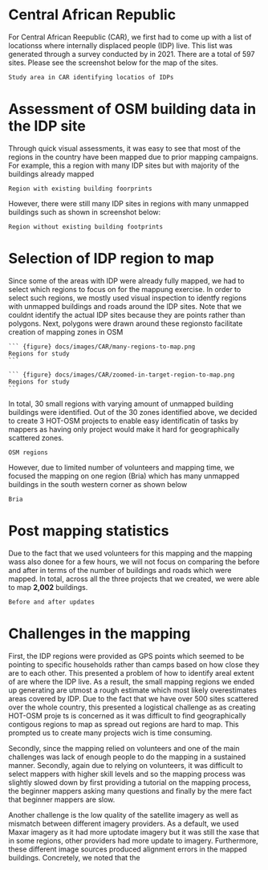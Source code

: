 # Central African Republic
For Central African Reepublic (CAR), we first had to come up with a list of locationss where internally displaced people (IDP) live. This list was generated through a survey conducted by in 2021. There are a total of 597 sites. Please see the screenshot below for the map of the sites. 
``` {figure} docs/images/CAR/IDP-sites-locs.png
Study area in CAR identifying locatios of IDPs
```
# Assessment of OSM building data in the IDP site
Through quick visual assessments, it was easy to see that most of the regions in the country have been mapped due to prior mapping campaigns. For example, this a region with many IDP sites but with majority of the buildings already mapped 

``` {figure} docs/images/CAR/already-mapped-region.png
Region with existing building foorprints
```

However, there were still many IDP sites in regions with many unmapped buildings such as shown in screenshot below:
``` {figure} docs/images/CAR/unmapped-region.png
Region without existing building footprints
```

# Selection of IDP region to map
Since some of the areas with IDP were already fully mapped, we had to select which regions to focus on for the mappung exercise. In order to select such regions, we mostly used visual inspection to identfy regions with unmapped buildings and roads around the IDP sites. Note that we couldnt identify the actual IDP sites because they are points rather than polygons. Next, polygons were drawn around these regionsto facilitate creation of mapping zones in OSM 
````{tabbed} Study Area
``` {figure} docs/images/CAR/many-regions-to-map.png
Regions for study
```
````
````{tabbed} Example region
``` {figure} docs/images/CAR/zoomed-in-target-region-to-map.png
Regions for study
```
````
In total, 30 small regions with varying amount of unmapped building buildings were identified. Out of the 30 zones identified above, we decided to create 3 HOT-OSM projects to enable easy identificatin of tasks by mappers as having only project would make it hard for geographically scattered zones. 
``` {figure} docs/images/CAR/osm-projects.png
OSM regions
```
However, due to limited number of volunteers and mapping time, we focused the mapping on one region (Bria) which has many unmapped buildings in the south western corner as shown below
``` {figure} docs/images/CAR/bria-region.png
Bria
```

# Post mapping statistics
Due to the fact that we used volunteers for this mapping and the mapping wass also donee for a few hours, we will not focus on comparing the before and after in terms of the number of buildings and roads which were mapped. In total, across all the three projects that we created, we were able to map **2,002** buildings.
``` {figure} docs/images/CAR/before-and-after.png
Before and after updates
```

# Challenges in the mapping

First, the IDP regions were provided as GPS points which seemed to be pointing to specific households rather than camps based on how close they are to each other. This presented a problem of how to identify areal extent of are where the IDP live. As a result, the small mapping regions we ended up generating are utmost a rough estimate which most likely overestimates areas covered by IDP. Due to the fact that we have over 500 sites scattered over the whole country, this presented a logistical challenge as as creating HOT-OSM proje ts is concerned as it was difficult to find geographically contigous regions to map as spread out regions are hard to map. This prompted us to create many projects wich is time consuming. 

Secondly, since the mapping relied on volunteers and one of the main challenges was lack of enough people to do the mapping in a sustained manner. Secondly, again due to relying on volunteers, it was difficult to select mappers with higher skill levels and so the mapping process was slightly slowed down by first providing a tutorial on the mapping process, the beginner mappers asking many questions and finally by the mere fact that beginner mappers are slow. 

Another challenge is the low quality of the satellite imagery as well as mismatch between different imagery providers. As a default, we used Maxar imagery as it had more uptodate imagery but it was still the xase that in some regions, other providers had more update to imagery. Furthermore, these different image sources produced alignment errors in the mapped buildings. Concretely, we noted that the 
